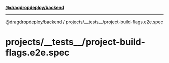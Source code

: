 [**@dragdropdeploy/backend**](../../../README.md)

***

[@dragdropdeploy/backend](../../../README.md) / projects/\_\_tests\_\_/project-build-flags.e2e.spec

# projects/\_\_tests\_\_/project-build-flags.e2e.spec
